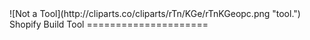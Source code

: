 <div style="margin:0 auto;">![Not a Tool](http://cliparts.co/cliparts/rTn/KGe/rTnKGeopc.png "tool.")</div>
Shopify Build Tool
=====================



